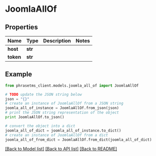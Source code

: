 # JoomlaAllOf

## Properties

| Name      | Type    | Description | Notes |
| --------- | ------- | ----------- | ----- |
| **host**  | **str** |             |
| **token** | **str** |             |

## Example

```python
from phrasetms_client.models.joomla_all_of import JoomlaAllOf

# TODO update the JSON string below
json = "{}"
# create an instance of JoomlaAllOf from a JSON string
joomla_all_of_instance = JoomlaAllOf.from_json(json)
# print the JSON string representation of the object
print JoomlaAllOf.to_json()

# convert the object into a dict
joomla_all_of_dict = joomla_all_of_instance.to_dict()
# create an instance of JoomlaAllOf from a dict
joomla_all_of_from_dict = JoomlaAllOf.from_dict(joomla_all_of_dict)
```

[[Back to Model list]](../README.md#documentation-for-models) [[Back to API list]](../README.md#documentation-for-api-endpoints) [[Back to README]](../README.md)
